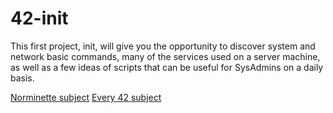 # 42-init
This first project, init, will give you the opportunity to discover system and network basic commands, many of the services used on a server machine, as well as a few ideas of scripts that can be useful for SysAdmins on a daily basis.

[Norminette subject](https://github.com/Binary-Hackers/42_Subjects/blob/master/04_Norme/norme_2_0_1.pdf)
[Every 42 subject](https://github.com/agavrel/42_Subjects)
